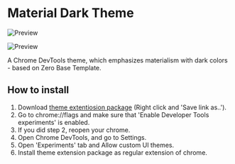 # Material Dark Theme
![Preview](https://github.com/nitayneeman/material-dark-devtools/blob/master/previews/first_preview.png)

![Preview](https://github.com/nitayneeman/material-dark-devtools/blob/master/previews/second_preview.png)

A Chrome DevTools theme, which emphasizes materialism with dark colors - based on Zero Base Template.

## How to install
  1. Download <a href="https://github.com/nitayneeman/material-dark-devtools/blob/master/dist/theme-extension.crx">theme extentiosion package</a> (Right click and 'Save link as..').
  2. Go to chrome://flags and make sure that 'Enable Developer Tools experiments' is enabled.
  3. If you did step 2, reopen your chrome.
  3. Open Chrome DevTools, and go to Settings.
  4. Open 'Experiments' tab and Allow custom UI themes.
  5. Install theme extension package as regular extension of chrome.
